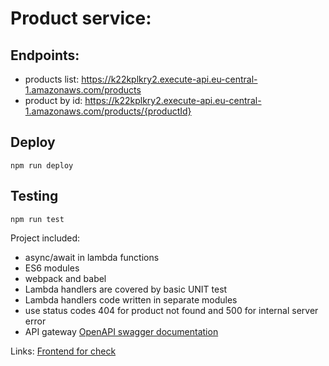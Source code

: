 # Product service:

## Endpoints:

- products list: https://k22kplkry2.execute-api.eu-central-1.amazonaws.com/products
- product by id: https://k22kplkry2.execute-api.eu-central-1.amazonaws.com/products/{productId}

## Deploy

```
npm run deploy
```

## Testing

```
npm run test
```

Project included:

- async/await in lambda functions
- ES6 modules
- webpack and babel
- Lambda handlers are covered by basic UNIT test
- Lambda handlers code written in separate modules
- use status codes 404 for product not found and 500 for internal server error
- API gateway [OpenAPI swagger documentation](swagger.yml)

Links:
[Frontend for check](https://d13d353k8sdke7.cloudfront.net/)
